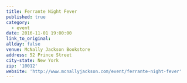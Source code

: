 ```yaml
---
title: Ferrante Night Fever
published: true
category:
  - event
date: 2016-11-01 19:00:00
link_to_original:
allday: false
venue: McNally Jackson Bookstore
address: 52 Prince Street
city-state: New York
zip: '10012'
website: 'http://www.mcnallyjackson.com/event/ferrante-night-fever'
---
```




